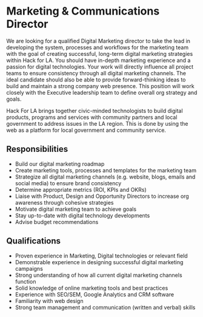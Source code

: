 # Marketing & Communications Director
We are looking for a qualified Digital Marketing director to take the lead in developing the system, processes and workflows for the marketing team with the goal of creating successful, long-term digital marketing strategies within Hack for LA. You should have in-depth marketing experience and a passion for digital technologies. Your work will directly influence all project teams to ensure consistency through all digital marketing channels. The ideal candidate should also be able to provide forward-thinking ideas to build and maintain a strong company web presence. This position will work closely with the Executive leadership team to define overall org strategy and goals.

Hack For LA brings together civic-minded technologists to build digital products, programs and services with community partners and local government to address issues in the LA region. This is done by using the web as a platform for local government and community service.

## Responsibilities
- Build our digital marketing roadmap
- Create marketing tools, processes and templates for the marketing team
- Strategize all digital marketing channels (e.g. website, blogs, emails and social media) to ensure brand consistency
- Determine appropriate metrics (ROI, KPIs and OKRs)
- Liaise with Product, Design and Opportunity Directors to increase org awareness through cohesive strategies
- Motivate digital marketing team to achieve goals
- Stay up-to-date with digital technology developments
- Advise budget recommendations

## Qualifications
- Proven experience in Marketing, Digital technologies or relevant field
- Demonstrable experience in designing successful digital marketing campaigns
- Strong understanding of how all current digital marketing channels function
- Solid knowledge of online marketing tools and best practices
- Experience with SEO/SEM, Google Analytics and CRM software
- Familiarity with web design
- Strong team management and communication (written and verbal) skills
